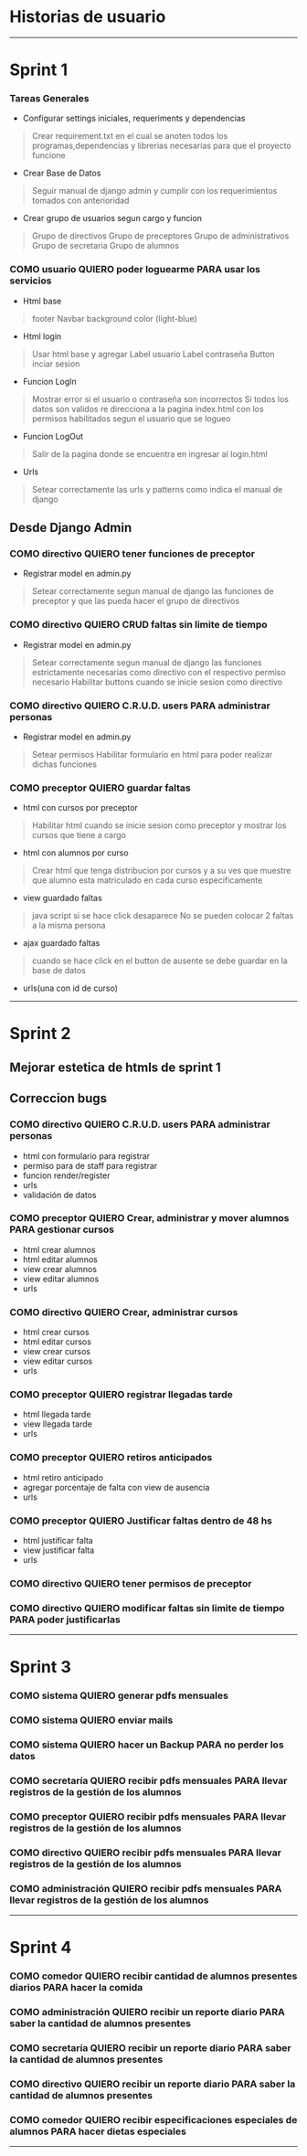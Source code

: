 # Historias de usuario
---------------
# Sprint 1

### Tareas Generales
* Configurar settings iniciales, requeriments y dependencias
> Crear requirement.txt en el cual se anoten todos los programas,dependencias y librerias necesarias para que el proyecto funcione
* Crear Base de Datos
> Seguir manual de django admin y cumplir con los requerimientos tomados con anterioridad
* Crear grupo de usuarios segun cargo y funcion
> Grupo de directivos
> Grupo de preceptores
> Grupo de administrativos
> Grupo de secretaria
> Grupo de alumnos 

### COMO usuario QUIERO poder loguearme PARA usar los servicios
* Html base
> footer 
> Navbar 
> background color (light-blue)
* Html login
> Usar html base y agregar
> Label usuario
> Label contraseña
> Button inciar sesion
* Funcion LogIn
> Mostrar error si el usuario o contraseña son incorrectos 
> Si todos los datos son validos re direcciona a la pagina index.html con los permisos habilitados segun el usuario que se logueo
* Funcion LogOut
> Salir de la pagina donde se encuentra en ingresar al login.html
* Urls
> Setear correctamente las urls y patterns como indica el manual de django 

## Desde Django Admin
### COMO directivo QUIERO tener funciones de preceptor
* Registrar model en admin.py
> Setear correctamente segun manual de django las funciones de preceptor y que las pueda hacer el grupo de directivos 
 
### COMO directivo QUIERO CRUD faltas sin limite de tiempo
* Registrar model en admin.py
> Setear correctamente segun manual de django las funciones estrictamente necesarias como directivo con el respectivo permiso necesario 
> Habilitar buttons cuando se inicie sesion como directivo 


### COMO directivo QUIERO C.R.U.D. users PARA administrar personas
* Registrar model en admin.py
> Setear permisos 
> Habilitar formulario en html para poder realizar dichas funciones 

### COMO preceptor QUIERO guardar faltas
* html con cursos por preceptor
> Habilitar html cuando se inicie sesion como preceptor y mostrar los cursos que tiene a cargo 
* html con alumnos por curso
> Crear html que tenga distribucion por cursos y a su ves que muestre que alumno esta matriculado en cada curso especificamente 
* view guardado faltas
> java script si se hace click desaparece 
> No se pueden colocar 2 faltas a la misma persona
* ajax guardado faltas
> cuando se hace click en el button de ausente se debe guardar en la base de datos 
* urls(una con id de curso)
-----------
# Sprint 2
## Mejorar estetica de htmls de sprint 1
## Correccion bugs

### COMO directivo QUIERO C.R.U.D. users PARA administrar personas
* html con formulario para registrar
* permiso para de staff para registrar
* funcion render/register
* urls
* validación de datos

### COMO preceptor QUIERO Crear, administrar y mover alumnos PARA gestionar cursos
* html crear alumnos
* html editar alumnos
* view crear alumnos
* view editar alumnos
* urls

### COMO directivo QUIERO Crear, administrar cursos
* html crear cursos
* html editar cursos
* view crear cursos
* view editar cursos
* urls

### COMO preceptor QUIERO registrar llegadas tarde
* html llegada tarde
* view llegada tarde
* urls

### COMO preceptor QUIERO retiros anticipados
* html retiro anticipado
* agregar porcentaje de falta con view de ausencia
* urls

### COMO preceptor QUIERO Justificar faltas dentro de 48 hs 
* html justificar falta
* view justificar falta
* urls

### COMO directivo QUIERO tener permisos de preceptor

### COMO directivo QUIERO modificar faltas sin limite de tiempo PARA poder justificarlas
-----------
# Sprint 3

### COMO sistema QUIERO generar pdfs mensuales 
### COMO sistema QUIERO enviar mails
### COMO sistema QUIERO hacer un Backup PARA no perder los datos

### COMO secretaría QUIERO recibir pdfs mensuales PARA llevar registros de la gestión de los alumnos
### COMO preceptor QUIERO recibir pdfs mensuales PARA llevar registros de la gestión de los alumnos
### COMO directivo QUIERO recibir pdfs mensuales PARA llevar registros de la gestión de los alumnos
### COMO administración QUIERO recibir pdfs mensuales PARA llevar registros de la gestión de los alumnos

-----------------
# Sprint 4

### COMO comedor QUIERO recibir cantidad de alumnos presentes diarios PARA hacer la comida 

### COMO administración QUIERO recibir un reporte diario PARA saber la cantidad de alumnos presentes
### COMO secretaría QUIERO recibir un reporte diario PARA saber la cantidad de alumnos presentes
### COMO directivo QUIERO recibir un reporte diario PARA saber la cantidad de alumnos presentes

### COMO comedor QUIERO recibir especificaciones especiales de alumnos PARA hacer dietas especiales
------------


